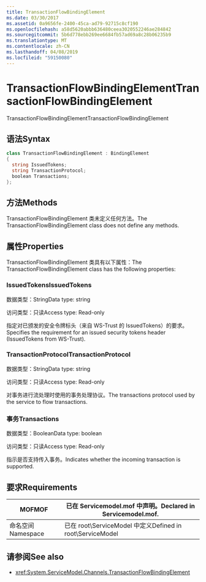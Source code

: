 ```yaml
---
title: TransactionFlowBindingElement
ms.date: 03/30/2017
ms.assetid: 0a9656fe-2400-45ca-ad79-92715c8cf190
ms.openlocfilehash: a58d5620abbb636480ceea3020552246ae284842
ms.sourcegitcommit: 5b6d778ebb269ee6684fb57ad69a8c28b06235b9
ms.translationtype: MT
ms.contentlocale: zh-CN
ms.lasthandoff: 04/08/2019
ms.locfileid: "59150080"
---
```

# <a name="transactionflowbindingelement"></a><span data-ttu-id="5d0e4-102">TransactionFlowBindingElement</span><span class="sxs-lookup"><span data-stu-id="5d0e4-102">TransactionFlowBindingElement</span></span>
<span data-ttu-id="5d0e4-103">TransactionFlowBindingElement</span><span class="sxs-lookup"><span data-stu-id="5d0e4-103">TransactionFlowBindingElement</span></span>  
  
## <a name="syntax"></a><span data-ttu-id="5d0e4-104">语法</span><span class="sxs-lookup"><span data-stu-id="5d0e4-104">Syntax</span></span>  
  
```csharp
class TransactionFlowBindingElement : BindingElement  
{  
  string IssuedTokens;  
  string TransactionProtocol;  
  boolean Transactions;  
};  
```  
  
## <a name="methods"></a><span data-ttu-id="5d0e4-105">方法</span><span class="sxs-lookup"><span data-stu-id="5d0e4-105">Methods</span></span>  
 <span data-ttu-id="5d0e4-106">TransactionFlowBindingElement 类未定义任何方法。</span><span class="sxs-lookup"><span data-stu-id="5d0e4-106">The TransactionFlowBindingElement class does not define any methods.</span></span>  
  
## <a name="properties"></a><span data-ttu-id="5d0e4-107">属性</span><span class="sxs-lookup"><span data-stu-id="5d0e4-107">Properties</span></span>  
 <span data-ttu-id="5d0e4-108">TransactionFlowBindingElement 类具有以下属性：</span><span class="sxs-lookup"><span data-stu-id="5d0e4-108">The TransactionFlowBindingElement class has the following properties:</span></span>  
  
### <a name="issuedtokens"></a><span data-ttu-id="5d0e4-109">IssuedTokens</span><span class="sxs-lookup"><span data-stu-id="5d0e4-109">IssuedTokens</span></span>  
 <span data-ttu-id="5d0e4-110">数据类型：String</span><span class="sxs-lookup"><span data-stu-id="5d0e4-110">Data type: string</span></span>  
  
 <span data-ttu-id="5d0e4-111">访问类型：只读</span><span class="sxs-lookup"><span data-stu-id="5d0e4-111">Access type: Read-only</span></span>  
  
 <span data-ttu-id="5d0e4-112">指定对已颁发的安全令牌标头（来自 WS-Trust 的 IssuedTokens）的要求。</span><span class="sxs-lookup"><span data-stu-id="5d0e4-112">Specifies the requirement for an issued security tokens header (IssuedTokens from WS-Trust).</span></span>  
  
### <a name="transactionprotocol"></a><span data-ttu-id="5d0e4-113">TransactionProtocol</span><span class="sxs-lookup"><span data-stu-id="5d0e4-113">TransactionProtocol</span></span>  
 <span data-ttu-id="5d0e4-114">数据类型：String</span><span class="sxs-lookup"><span data-stu-id="5d0e4-114">Data type: string</span></span>  
  
 <span data-ttu-id="5d0e4-115">访问类型：只读</span><span class="sxs-lookup"><span data-stu-id="5d0e4-115">Access type: Read-only</span></span>  
  
 <span data-ttu-id="5d0e4-116">对事务进行流处理时使用的事务处理协议。</span><span class="sxs-lookup"><span data-stu-id="5d0e4-116">The transactions protocol used by the service to flow transactions.</span></span>  
  
### <a name="transactions"></a><span data-ttu-id="5d0e4-117">事务</span><span class="sxs-lookup"><span data-stu-id="5d0e4-117">Transactions</span></span>  
 <span data-ttu-id="5d0e4-118">数据类型：Boolean</span><span class="sxs-lookup"><span data-stu-id="5d0e4-118">Data type: boolean</span></span>  
  
 <span data-ttu-id="5d0e4-119">访问类型：只读</span><span class="sxs-lookup"><span data-stu-id="5d0e4-119">Access type: Read-only</span></span>  
  
 <span data-ttu-id="5d0e4-120">指示是否支持传入事务。</span><span class="sxs-lookup"><span data-stu-id="5d0e4-120">Indicates whether the incoming transaction is supported.</span></span>  
  
## <a name="requirements"></a><span data-ttu-id="5d0e4-121">要求</span><span class="sxs-lookup"><span data-stu-id="5d0e4-121">Requirements</span></span>  
  
|<span data-ttu-id="5d0e4-122">MOF</span><span class="sxs-lookup"><span data-stu-id="5d0e4-122">MOF</span></span>|<span data-ttu-id="5d0e4-123">已在 Servicemodel.mof 中声明。</span><span class="sxs-lookup"><span data-stu-id="5d0e4-123">Declared in Servicemodel.mof.</span></span>|  
|---------|-----------------------------------|  
|<span data-ttu-id="5d0e4-124">命名空间</span><span class="sxs-lookup"><span data-stu-id="5d0e4-124">Namespace</span></span>|<span data-ttu-id="5d0e4-125">已在 root\ServiceModel 中定义</span><span class="sxs-lookup"><span data-stu-id="5d0e4-125">Defined in root\ServiceModel</span></span>|  
  
## <a name="see-also"></a><span data-ttu-id="5d0e4-126">请参阅</span><span class="sxs-lookup"><span data-stu-id="5d0e4-126">See also</span></span>

- <xref:System.ServiceModel.Channels.TransactionFlowBindingElement>
